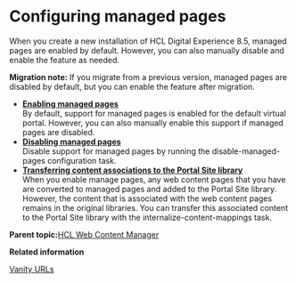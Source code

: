 # Configuring managed pages

When you create a new installation of HCL Digital Experience 8.5, managed pages are enabled by default. However, you can also manually disable and enable the feature as needed.

**Migration note:** If you migrate from a previous version, managed pages are disabled by default, but you can enable the feature after migration.

-   **[Enabling managed pages](../wcm/wcm_config_mngpages_enable.md)**  
By default, support for managed pages is enabled for the default virtual portal. However, you can also manually enable this support if managed pages are disabled.
-   **[Disabling managed pages](../wcm/wcm_config_mngpages_disable.md)**  
Disable support for managed pages by running the disable-managed-pages configuration task.
-   **[Transferring content associations to the Portal Site library](../wcm/wcm_config_mngpages_transfer.md)**  
When you enable manage pages, any web content pages that you have are converted to managed pages and added to the Portal Site library. However, the content that is associated with the web content pages remains in the original libraries. You can transfer this associated content to the Portal Site library with the internalize-content-mappings task.

**Parent topic:**[HCL Web Content Manager](../wcm/wcm_install_cfg.md)

**Related information**  


[Vanity URLs](../wcm/vanity_urls.md)


